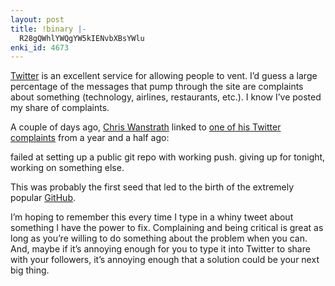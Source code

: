 ```yaml
---
layout: post
title: !binary |-
  R28gQWhlYWQgYW5kIENvbXBsYWlu
enki_id: 4673
---
```


[Twitter](http://twitter.com) is an excellent service for allowing
people to vent. I’d guess a large percentage of the messages that pump
through the site are complaints about something (technology, airlines,
restaurants, etc.). I know I’ve posted my share of complaints.

A couple of days ago, [Chris Wanstrath](http://ozmm.org/) linked to [one
of his Twitter complaints](http://twitter.com/defunkt/status/112575642)
from a year and a half ago:

failed at setting up a public git repo with working push. giving up for
tonight, working on something else.

This was probably the first seed that led to the birth of the extremely
popular [GitHub](http://github.com).

I’m hoping to remember this every time I type in a whiny tweet about
something I have the power to fix. Complaining and being critical is
great as long as you’re willing to do something about the problem when
you can. And, maybe if it’s annoying enough for you to type it into
Twitter to share with your followers, it’s annoying enough that a
solution could be your next big thing.

